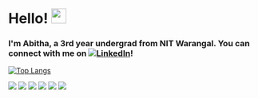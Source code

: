 # Hello! <img src="https://raw.githubusercontent.com/MartinHeinz/MartinHeinz/master/wave.gif" width="30px">
### I'm Abitha, a 3rd year undergrad from NIT Warangal. You can connect with me on [![LinkedIn][1.2]][1]!

[![Top Langs](https://github-readme-stats.vercel.app/api/top-langs/?username=abitharao)](https://github.com/anuraghazra/github-readme-stats)

![](https://img.shields.io/badge/JavaScript-informational?style=flat&logo=<LOGO_NAME>&logoColor=white&color=2bbc8a) 
![](https://img.shields.io/badge/React-informational?style=flat&logo=<LOGO_NAME>&logoColor=white&color=2bbc8a) 
![](https://img.shields.io/badge/C++-informational?style=flat&logo=<LOGO_NAME>&logoColor=white&color=2bbc8a)
![](https://img.shields.io/badge/Python-informational?style=flat&logo=<LOGO_NAME>&logoColor=white&color=2bbc8a)
![](https://img.shields.io/badge/HTML-informational?style=flat&logo=<LOGO_NAME>&logoColor=white&color=2bbc8a)
![](https://img.shields.io/badge/CSS-informational?style=flat&logo=<LOGO_NAME>&logoColor=white&color=2bbc8a)


<!-- Icons -->
[1.2]: https://raw.githubusercontent.com/MartinHeinz/MartinHeinz/master/linkedin-3-16.png (LinkedIn icon without padding)

<!-- Links to your social media accounts -->

[1]: https://www.linkedin.com/in/abitha-rao-5293401a7/


<!--
**AbithaRao/AbithaRao** is a ✨ _special_ ✨ repository because its `README.md` (this file) appears on your GitHub profile.

Here are some ideas to get you started:

- 🔭 I’m currently working on ...
- 🌱 I’m currently learning ...
- 👯 I’m looking to collaborate on ...
- 🤔 I’m looking for help with ...
- 💬 Ask me about ...
- 📫 How to reach me: ...
- 😄 Pronouns: ...
- ⚡ Fun fact: ...
-->

